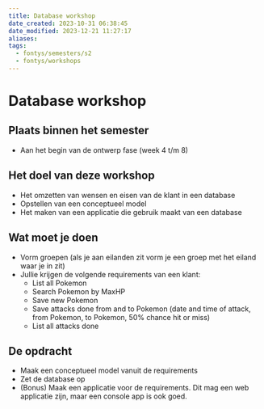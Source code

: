 ```yaml
---
title: Database workshop
date_created: 2023-10-31 06:38:45
date_modified: 2023-12-21 11:27:17
aliases: 
tags:
  - fontys/semesters/s2
  - fontys/workshops
---
```


# Database workshop

## Plaats binnen het semester

- Aan het begin van de ontwerp fase (week 4 t/m 8)

## Het doel van deze workshop

- Het omzetten van wensen en eisen van de klant in een database
- Opstellen van een conceptueel model
- Het maken van een applicatie die gebruik maakt van een database

## Wat moet je doen

- Vorm groepen (als je aan eilanden zit vorm je een groep met het eiland waar je in zit)
- Jullie krijgen de volgende requirements van een klant:  
  - List all Pokemon  
  - Search Pokemon by MaxHP  
  - Save new Pokemon  
  - Save attacks done from and to Pokemon (date and time of attack, from Pokemon, to Pokemon, 50% chance hit or miss)  
  - List all attacks done

## De opdracht

- Maak een conceptueel model vanuit de requirements
- Zet de database op  
- (Bonus) Maak een applicatie voor de requirements. Dit mag een web applicatie zijn, maar een console app is ook goed.